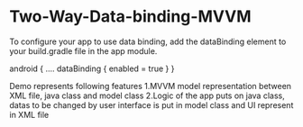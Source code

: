# Two-Way-Data-binding-MVVM

To configure your app to use data binding, add the dataBinding element to your build.gradle file in the app module.

android { .... dataBinding { enabled = true } }

Demo represents following features 1.MVVM model representation between XML file, java class and model class 2.Logic of the app puts on java class, datas to be changed by user interface is put in model class and UI represent in XML file
